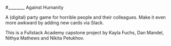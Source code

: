 #________ Against Humanity

A (digital) party game for horrible people and their colleagues. Make it even more awkward by adding new cards via Slack.

This is a Fullstack Academy capstone project by Kayla Fuchs, Dan Mandel, Nithya Mathews and Nikita Petukhov.
